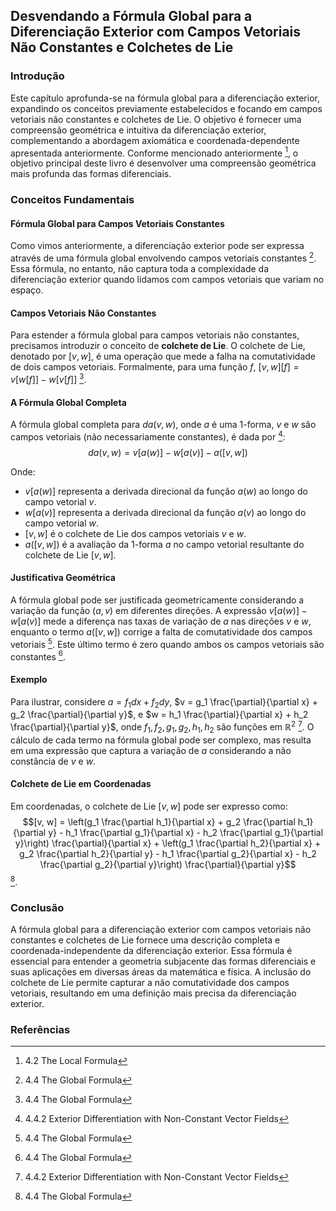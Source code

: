 ## Desvendando a Fórmula Global para a Diferenciação Exterior com Campos Vetoriais Não Constantes e Colchetes de Lie

### Introdução
Este capítulo aprofunda-se na fórmula global para a diferenciação exterior, expandindo os conceitos previamente estabelecidos e focando em campos vetoriais não constantes e colchetes de Lie. O objetivo é fornecer uma compreensão geométrica e intuitiva da diferenciação exterior, complementando a abordagem axiomática e coordenada-dependente apresentada anteriormente. Conforme mencionado anteriormente [^1], o objetivo principal deste livro é desenvolver uma compreensão geométrica mais profunda das formas diferenciais.

### Conceitos Fundamentais

#### Fórmula Global para Campos Vetoriais Constantes
Como vimos anteriormente, a diferenciação exterior pode ser expressa através de uma fórmula global envolvendo campos vetoriais constantes [^119]. Essa fórmula, no entanto, não captura toda a complexidade da diferenciação exterior quando lidamos com campos vetoriais que variam no espaço.

#### Campos Vetoriais Não Constantes
Para estender a fórmula global para campos vetoriais não constantes, precisamos introduzir o conceito de **colchete de Lie**. O colchete de Lie, denotado por $[v, w]$, é uma operação que mede a falha na comutatividade de dois campos vetoriais. Formalmente, para uma função $f$, $[v, w][f] = v[w[f]] - w[v[f]]$ [^125].

#### A Fórmula Global Completa
A fórmula global completa para $da(v, w)$, onde $a$ é uma 1-forma, $v$ e $w$ são campos vetoriais (não necessariamente constantes), é dada por [^121]:
$$da(v, w) = v[a(w)] - w[a(v)] - a([v, w])$$

Onde:
*   $v[a(w)]$ representa a derivada direcional da função $a(w)$ ao longo do campo vetorial $v$.
*   $w[a(v)]$ representa a derivada direcional da função $a(v)$ ao longo do campo vetorial $w$.
*   $[v, w]$ é o colchete de Lie dos campos vetoriais $v$ e $w$.
*   $a([v, w])$ é a avaliação da 1-forma $a$ no campo vetorial resultante do colchete de Lie $[v, w]$.

#### Justificativa Geométrica
A fórmula global pode ser justificada geometricamente considerando a variação da função $(a, v)$ em diferentes direções. A expressão $v[a(w)] - w[a(v)]$ mede a diferença nas taxas de variação de $a$ nas direções $v$ e $w$, enquanto o termo $a([v, w])$ corrige a falta de comutatividade dos campos vetoriais [^117].  Este último termo é zero quando ambos os campos vetoriais são constantes [^119].

#### Exemplo
Para ilustrar, considere $a = f_1 dx + f_2 dy$, $v = g_1 \frac{\partial}{\partial x} + g_2 \frac{\partial}{\partial y}$, e $w = h_1 \frac{\partial}{\partial x} + h_2 \frac{\partial}{\partial y}$, onde $f_1, f_2, g_1, g_2, h_1, h_2$ são funções em $\mathbb{R}^2$ [^121]. O cálculo de cada termo na fórmula global pode ser complexo, mas resulta em uma expressão que captura a variação de $a$ considerando a não constância de $v$ e $w$.

#### Colchete de Lie em Coordenadas
Em coordenadas, o colchete de Lie $[v, w]$ pode ser expresso como:
$$[v, w] = \left(g_1 \frac{\partial h_1}{\partial x} + g_2 \frac{\partial h_1}{\partial y} - h_1 \frac{\partial g_1}{\partial x} - h_2 \frac{\partial g_1}{\partial y}\right) \frac{\partial}{\partial x} + \left(g_1 \frac{\partial h_2}{\partial x} + g_2 \frac{\partial h_2}{\partial y} - h_1 \frac{\partial g_2}{\partial x} - h_2 \frac{\partial g_2}{\partial y}\right) \frac{\partial}{\partial y}$$
[^126].

### Conclusão
A fórmula global para a diferenciação exterior com campos vetoriais não constantes e colchetes de Lie fornece uma descrição completa e coordenada-independente da diferenciação exterior. Essa fórmula é essencial para entender a geometria subjacente das formas diferenciais e suas aplicações em diversas áreas da matemática e física. A inclusão do colchete de Lie permite capturar a não comutatividade dos campos vetoriais, resultando em uma definição mais precisa da diferenciação exterior.

### Referências
[^1]: 4.2 The Local Formula
[^119]: 4.4 The Global Formula
[^121]: 4.4.2 Exterior Differentiation with Non-Constant Vector Fields
[^125]: 4.4 The Global Formula
[^117]: 4.4 The Global Formula
[^126]: 4.4 The Global Formula
<!-- END -->